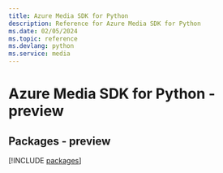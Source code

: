 ```yaml
---
title: Azure Media SDK for Python
description: Reference for Azure Media SDK for Python
ms.date: 02/05/2024
ms.topic: reference
ms.devlang: python
ms.service: media
---
```

# Azure Media SDK for Python - preview
## Packages - preview
[!INCLUDE [packages](media-index.md)]